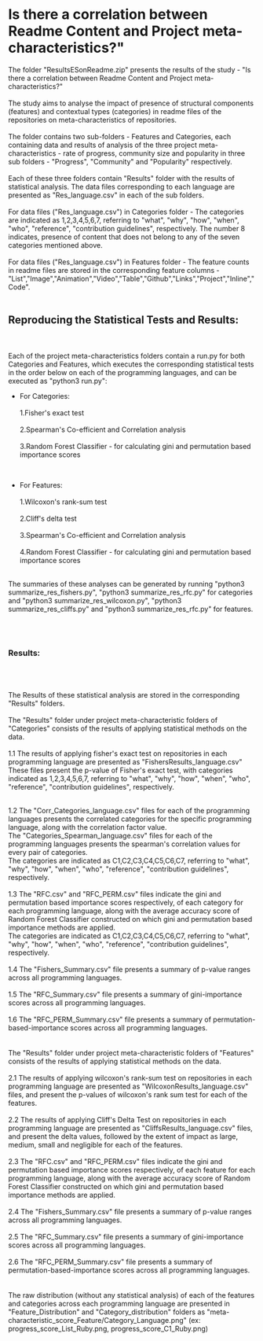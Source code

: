 # Is there a correlation between Readme Content and Project meta-characteristics?"

The folder "ResultsESonReadme.zip" presents the results of the study - "Is there a correlation between Readme Content and Project
meta-characteristics?"
<br><br>The study aims to analyse the impact of presence of structural components (features) and contextual types (categories) in readme
files of the repositories on meta-characteristics of repositories.
<br><br>
The folder contains two sub-folders - Features and Categories, each containing data and results of analysis of the three project meta-characteristics - 
rate of progress, community size and popularity in three sub folders - "Progress", "Community" and "Popularity" respectively. 
<br><br>
Each of these three folders contain "Results" folder with the results of statistical analysis.
The data files corresponding to each language are presented as "Res_language.csv" in each of the sub folders.
<br><br>
For data files ("Res_language.csv") in Categories folder - The categories are indicated as 1,2,3,4,5,6,7, referring to "what", "why", "how", "when", "who", "reference", "contribution guidelines", respectively. The number 8 indicates, presence of content that does not belong to any of the seven categories mentioned above.
<br><br>
For data files ("Res_language.csv") in Features folder - The feature counts in readme files are stored in the corresponding feature columns - "List","Image","Animation","Video","Table","Github","Links","Project","Inline","Code".
<br><br>
## Reproducing the Statistical Tests and Results:
<br><br>
Each of the project meta-characteristics folders contain a run.py for both Categories and Features, which executes the corresponding statistical tests in the order below on each of the programming languages, and can be executed as "python3 run.py":

* For Categories:<br><br>
1.Fisher's exact test<br><br>
2.Spearman's Co-efficient and Correlation analysis<br><br>
3.Random Forest Classifier - for calculating gini and permutation based importance scores<br> 
<br>

* For Features: <br><br>
1.Wilcoxon's rank-sum test<br><br>
2.Cliff's delta test<br><br>
3.Spearman's Co-efficient and Correlation analysis<br><br>
4.Random Forest Classifier - for calculating gini and permutation based importance scores <br>
<br>
The summaries of these analyses can be generated by running "python3 summarize_res_fishers.py", "python3 summarize_res_rfc.py" for categories and  "python3 summarize_res_wilcoxon.py", "python3 summarize_res_cliffs.py" and "python3 summarize_res_rfc.py" for features.

<br><br>
### Results:
<br><br>     
The Results of these statistical analysis are stored in the corresponding "Results" folders.
<br><br>
The "Results" folder under project meta-characteristic folders of "Categories" consists of the results of applying statistical methods on the data.
<br><br>
1.1 The results of applying fisher's exact test on repositories in each programming language are presented as "FishersResults_language.csv"
<br>
These files present the p-value of Fisher's exact test, with categories indicated as 1,2,3,4,5,6,7, referring to "what", "why", "how", "when", "who", "reference", "contribution guidelines", respectively.
<br>
<br>
  
1.2 The "Corr_Categories_language.csv" files for each of the programming languages presents the correlated categories for the specific programming language, along with the correlation factor value.
<br>
The "Categories_Spearman_language.csv" files for each of the programming languages presents the spearman's correlation values for every pair of categories.	
<br>
The categories are indicated as C1,C2,C3,C4,C5,C6,C7, referring to "what", "why", "how", "when", "who", "reference", "contribution guidelines", respectively.
<br><br>
1.3 The "RFC.csv" and "RFC_PERM.csv" files indicate the gini and permutation based importance scores respectively, of each category for each programming language, along with the average accuracy score of Random Forest Classifier constructed on which gini and permutation based importance methods are applied.
<br>
The categories are indicated as C1,C2,C3,C4,C5,C6,C7, referring to "what", "why", "how", "when", "who", "reference", "contribution guidelines", respectively.
<br>
<br>
1.4 The "Fishers_Summary.csv" file presents a summary of p-value ranges across all programming languages.
<br>
<br>
1.5 The "RFC_Summary.csv" file presents a summary of gini-importance scores across all programming languages.
<br>
<br>
1.6 The "RFC_PERM_Summary.csv" file presents a summary of permutation-based-importance scores across all programming languages.
<br><br><br>
The "Results" folder under project meta-characteristic folders of "Features" consists of the results of applying statistical methods on the data.
<br>
<br>2.1 The results of applying wilcoxon's rank-sum test on repositories in each programming language are presented as "WilcoxonResults_language.csv" files, and present the p-values of wilcoxon's rank sum test for each of the features.
<br>
<br>2.2 The results of applying Cliff's Delta Test on repositories in each programming language are presented as "CliffsResults_language.csv" files, and present the delta values, followed by the extent of impact as large, medium, small and negligible for each of the features.
<br>
<br>2.3 The "RFC.csv" and "RFC_PERM.csv" files indicate the gini and permutation based importance scores respectively, of each feature for each programming language, along with the average accuracy score of Random Forest Classifier constructed on which gini and permutation based importance methods are applied.
<br>
<br>2.4 The "Fishers_Summary.csv" file presents a summary of p-value ranges across all programming languages.
<br>
<br>2.5 The "RFC_Summary.csv" file presents a summary of gini-importance scores across all programming languages.
<br>
<br>2.6 The "RFC_PERM_Summary.csv" file presents a summary of permutation-based-importance scores across all programming languages.
<br><br><br>
The raw distribution (without any statistical analysis) of each of the features and categories across each programming language are presented in "Feature_Distribution" and "Category_distribution" folders as "meta-characteristic_score_Feature/Category_Language.png" (ex: progress_score_List_Ruby.png, progress_score_C1_Ruby.png)
